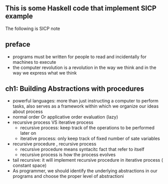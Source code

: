 ## This is some Haskell code that implement SICP example

The following is  SICP note

## preface

* programs must be written for people to read and incidentally for machines to execute
* the computer revolution is a revolution in the way we think and in the way we express what we think

## ch1: Building Abstractions with procedures
* powerful languages: more than just instructing a computer to perform tasks, also serves as a framework within which we organize  our ideas about process
* normal order Or applicative order evaluation (lazy)
* recursive process VS iterative process
    - recursive process: keep track of the operations to be performed later on
   - iterative process: only keep track of fixed number of sate variables
* recursive procedure , recursive process
    - recursive procedure means syntacitc fact that refer to itself
    -  recursive process is how the process evolves
* tail recursive: it will implement recursive procedure in iterative process ( constant space)
* As programmer, we should identify the underlying abstractions in our programs and choose the proper level of abstractioni
